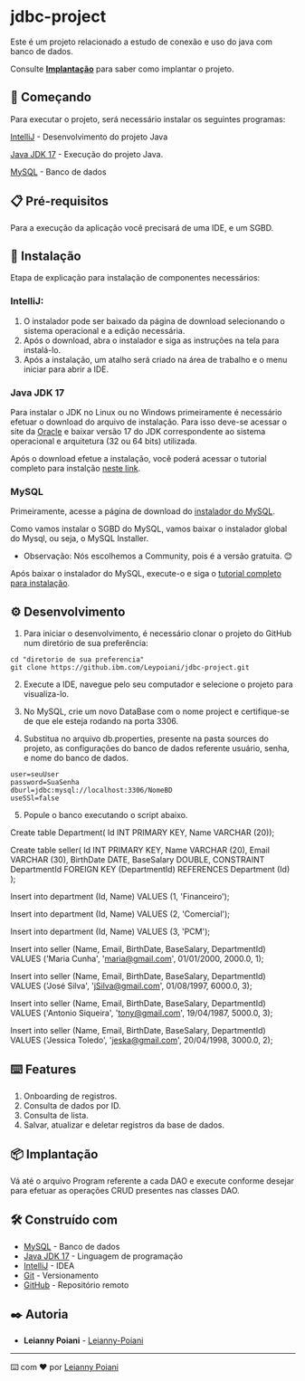 # jdbc-project
Este é um projeto relacionado a estudo de conexão e uso do java com banco de dados.

Consulte **[Implantação](#-implanta%C3%A7%C3%A3o)** para saber como implantar o projeto.

## 🚀 Começando

Para executar o projeto, será necessário instalar os seguintes programas:

[IntelliJ](https://www.jetbrains.com/pt-br/idea/) - Desenvolvimento do projeto Java

[Java JDK 17](https://www.oracle.com/java/technologies/javase/jdk17-archive-downloads.html) - Execução do projeto Java.

[MySQL](https://www.mysql.com/) - Banco de dados

## 📋 Pré-requisitos

Para a execução da aplicação você precisará de uma IDE, e um SGBD.

## 🔧 Instalação

Etapa de explicação para instalação de componentes necessários:

### IntelliJ:
1. O instalador pode ser baixado da página de download selecionando o sistema operacional e a edição necessária. 
2. Após o download, abra o instalador e siga as instruções na tela para instalá-lo. 
3. Após a instalação, um atalho será criado na área de trabalho e o menu iniciar para abrir a IDE.

### Java JDK 17
Para instalar o JDK no Linux ou no Windows primeiramente é necessário efetuar o download do arquivo de instalação. Para isso deve-se acessar o site da [Oracle](https://www.oracle.com/java/technologies/downloads/#java17) e baixar versão 17 do JDK correspondente ao sistema operacional e arquitetura (32 ou 64 bits) utilizada.

Após o download efetue a instalação, você poderá acessar o tutorial completo para instalção [neste link](https://www.devmedia.com.br/instalacao-e-configuracao-do-pacote-java-jdk/23749).

### MySQL 
Primeiramente, acesse a página de download do [instalador do MySQL](https://dev.mysql.com/downloads/installer/).

Como vamos instalar o SGBD do MySQL, vamos baixar o instalador global do Mysql, ou seja, o MySQL Installer.

* Observação: Nós escolhemos a Community, pois é a versão gratuita. 😊

Após baixar o instalador do MySQL, execute-o e siga o [tutorial completo para instalação](https://dicasdeprogramacao.com.br/como-instalar-o-mysql-no-windows/).

## ⚙️ Desenvolvimento 

1. Para iniciar o desenvolvimento, é necessário clonar o projeto do GitHub num diretório de sua preferência:
```
cd "diretorio de sua preferencia"
git clone https://github.ibm.com/Leypoiani/jdbc-project.git
```

2. Execute a IDE, navegue pelo seu computador e selecione o projeto para visualiza-lo.

3. No MySQL, crie um novo DataBase com o nome project e certifique-se de que ele esteja rodando na porta 3306.

5. Substitua no arquivo db.properties, presente na pasta sources do projeto, as configurações do banco de dados referente usuário, senha, e nome do banco de dados.

```
user=seuUser
password=SuaSenha
dburl=jdbc:mysql://localhost:3306/NomeBD
useSSl=false
```

5. Popule o banco executando o script abaixo.

Create table Department(
	Id INT PRIMARY KEY,
	Name VARCHAR (20));

Create table seller(
	Id INT PRIMARY KEY,
	Name VARCHAR (20),
	Email VARCHAR (30),
	BirthDate DATE,
	BaseSalary DOUBLE,
	CONSTRAINT DepartmentId FOREIGN KEY (DepartmentId) REFERENCES Department (Id)
);


Insert into department (Id, Name) VALUES (1, 'Financeiro');

Insert into department (Id, Name) VALUES (2, 'Comercial');

Insert into department (Id, Name) VALUES (3, 'PCM');

Insert into seller 
(Name, Email, BirthDate, BaseSalary, DepartmentId) 
VALUES ('Maria Cunha', 'maria@gmail.com', 01/01/2000, 2000.0, 1);

Insert into seller 
(Name, Email, BirthDate, BaseSalary, DepartmentId) 
VALUES ('José Silva', 'jSilva@gmail.com', 01/08/1997, 6000.0, 3);

Insert into seller 
(Name, Email, BirthDate, BaseSalary, DepartmentId) 
VALUES ('Antonio Siqueira', 'tony@gmail.com', 19/04/1987, 5000.0, 3);

Insert into seller 
(Name, Email, BirthDate, BaseSalary, DepartmentId) 
VALUES ('Jessica Toledo', 'jeska@gmail.com', 20/04/1998, 3000.0, 2);



## ⌨️ Features

1. Onboarding de registros. 
2. Consulta de dados por ID.
3. Consulta de lista.
4. Salvar, atualizar e deletar registros da base de dados.

## 📦 Implantação 
Vá até o arquivo Program referente a cada DAO e execute conforme desejar para efetuar as operações CRUD presentes nas classes DAO.

## 🛠️ Construído com

* [MySQL](https://www.mysql.com/) - Banco de dados
* [Java JDK 17](https://www.oracle.com/java/technologies/javase/jdk17-archive-downloads.html) - Linguagem de programação
* [IntelliJ](https://www.jetbrains.com/pt-br/idea/) - IDEA
* [Git](https://git-scm.com/) - Versionamento
* [GitHub](https://github.com/) - Repositório remoto
## ✒️ Autoria

* **Leianny Poiani** - [Leianny-Poiani](https://github.ibm.com/Leianny-Poiani)
---
⌨️ com ❤️ por [Leianny Poiani](https://github.ibm.com/Leianny-Poiani) 
